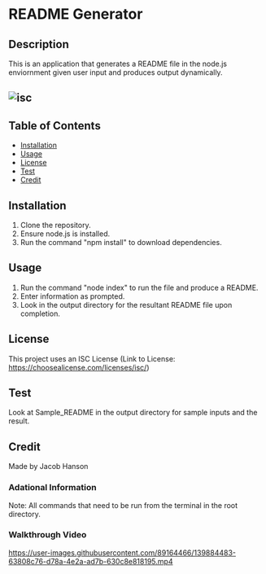 # README Generator

## Description
This is an application that generates a README file in the node.js enviornment given user input and produces output dynamically.

## ![isc](https://img.shields.io/badge/license-ISC-green?&style=for-the-badge)

## Table of Contents
* [Installation](#installation)
* [Usage](#usage)
* [License](#license)
* [Test](#tests)
* [Credit](#credit)

## Installation
1. Clone the repository.
2. Ensure node.js is installed.
3. Run the command "npm install" to download dependencies.

## Usage
1. Run the command "node index" to run the file and produce a README.
2. Enter information as prompted.
3. Look in the output directory for the resultant README file upon completion.

## License
This project uses an ISC License (Link to License: https://choosealicense.com/licenses/isc/)

## Test
Look at Sample_README in the output directory for sample inputs and the result.

## Credit
Made by Jacob Hanson

### Adational Information
Note: All commands that need to be run from the terminal in the root directory.

### Walkthrough Video
https://user-images.githubusercontent.com/89164466/139884483-63808c76-d78a-4e2a-ad7b-630c8e818195.mp4
